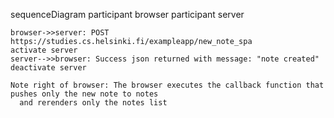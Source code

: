 sequenceDiagram
    participant browser
    participant server

    browser->>server: POST https://studies.cs.helsinki.fi/exampleapp/new_note_spa
    activate server
    server-->>browser: Success json returned with message: "note created"
    deactivate server

    Note right of browser: The browser executes the callback function that pushes only the new note to notes
      and rerenders only the notes list
